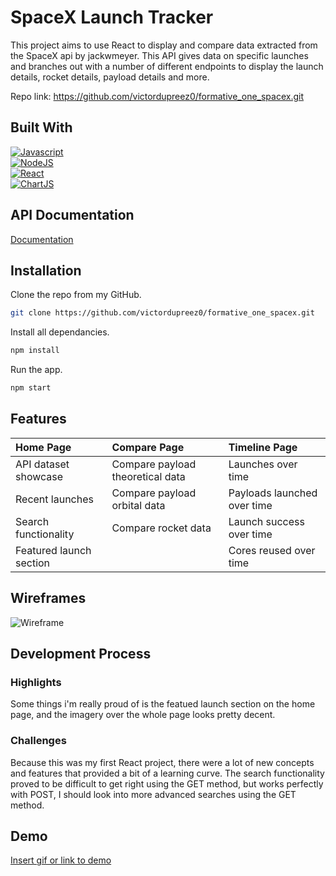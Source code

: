 
# SpaceX Launch Tracker

This project aims to use React to display and compare data extracted from the SpaceX api by jackwmeyer. This API gives data on specific launches and branches out with a number of different endpoints to display the launch details, rocket details, payload details and more. 

Repo link: https://github.com/victordupreez0/formative_one_spacex.git


## Built With

[![Javascript](https://img.shields.io/badge/JavaScript-323330?style=for-the-badge&logo=javascript&logoColor=F7DF1E)](https://www.javascript.com/)  
[![NodeJS](https://img.shields.io/badge/Node.js-339933?style=for-the-badge&logo=nodedotjs&logoColor=white)](https://nodejs.org/en)  
[![React](https://img.shields.io/badge/React-20232A?style=for-the-badge&logo=react&logoColor=61DAFB)](https://react.dev/)  
[![ChartJS](https://img.shields.io/badge/Chart.js-FF6384?style=for-the-badge&logo=chartdotjs&logoColor=white)](https://www.chartjs.org/)

## API Documentation

[Documentation](https://github.com/r-spacex/SpaceX-API)


## Installation

Clone the repo from my GitHub.

```bash
git clone https://github.com/victordupreez0/formative_one_spacex.git

```
Install all dependancies.

```bash
npm install 
```
Run the app.

```bash
npm start
```
   
   
## Features

| Home Page | Compare Page | Timeline Page |
| :--- | :--- | :--- |
| API dataset showcase | Compare payload theoretical data | Launches over time |
| Recent launches | Compare payload orbital data | Payloads launched over time |
| Search functionality | Compare rocket data | Launch success over time |
| Featured launch section |  | Cores reused over time |


## Wireframes

![Wireframe](https://github.com/victordupreez0/formative_one_spacex/blob/main/Wireframes/Wireframes.png)
## Development Process

### Highlights 
Some things i'm really proud of is the featued launch section on the home page, and the imagery over the whole page looks pretty decent.

### Challenges
Because this was my first React project, there were a lot of new concepts and features that provided a bit of a learning curve. The search functionality proved to be difficult to get right using the GET method, but works perfectly with POST, I should look into more advanced searches using the GET method.
## Demo

[Insert gif or link to demo](https://drive.google.com/file/d/10c54lFJmnr71fEkgjyU9WEEk7oaRrIhF/view?usp=sharing)
